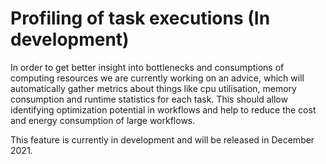 # Profiling of task executions (In development)

In order to get better insight into bottlenecks and consumptions of computing
resources we are currently working on an advice, which will automatically gather
metrics about things like cpu utilisation, memory consumption and runtime statistics
for each task. This should allow identifying optimization potential in workflows and
help to reduce the cost and energy consumption of large workflows.

This feature is currently in development and will be released in December 2021.
